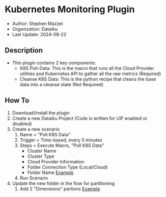 # Kubernetes Monitoring Plugin

- Author: Stephen Mazzei
- Organization: Dataiku
- Last Update: 2024-08-22

## Description

- This plugin contains 2 key components:
    - K8S Poll-Data: This is the macro that runs all the Cloud Provider utilities and Kubernetes API to gather all the raw metrics (Required)
    - Cleanse K8S Data: This is the python recipe that cleans the base data into a cleanse state (Not Required)

## How To

1. Download/Install the plugin
1. Create a new Dataiku Project (Code is written for UIF enabled or disabled)
1. Create a new scenario
    1. Name = "Poll K8S Data"
    1. Trigger = Time-based, every 5 minutes
    1. Steps = Execute Macro, "Poll K8S Data"
        - Cluster Name
        - Cluster Type
        - Cloud Provider Information
        - Folder Connection Type (Local/Cloud)
        - Folder Name
        [Example](./.images/macro_scenario.png)
    1. Run Scenario
1. Update the new folder in the flow for partitioning
    1. Add 2 "Dimensions" partions
    [Example](./.images/partitioning.png)

